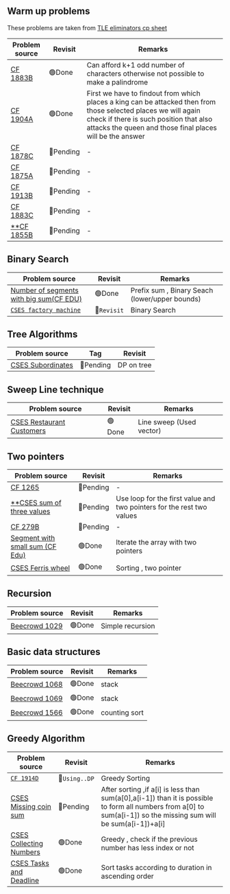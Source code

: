 ## Warm up problems

These problems are taken from [TLE eliminators cp sheet](https://www.tle-eliminators.com/cp-sheet)

|Problem source|Revisit|Remarks|
|-|-|-|
|[CF 1883B](https://codeforces.com/problemset/problem/1883/B)  | 🟢Done  | Can afford k+1 odd number of characters otherwise not possible to make a palindrome|
|[CF 1904A](https://codeforces.com/problemset/problem/1904/A)  | 🟢Done  |First we have to findout from which places a king can be attacked then from those selected places we will again check if there is such position that also attacks the queen and those final places will be the answer|
|[CF 1878C](https://codeforces.com/problemset/problem/1878/C)  | 🔴Pending  |-|
|[CF 1875A](https://codeforces.com/problemset/problem/1875/A)  | 🔴Pending  |-|
|[CF 1913B](https://codeforces.com/problemset/problem/1913/B)  | 🔴Pending  |-|
|[CF 1883C](https://codeforces.com/contest/1883/problem/C)     | 🔴Pending  |-|
|[**CF 1855B](https://codeforces.com/problemset/problem/1855/B)| 🔴Pending  |-|

## Binary Search

|Problem source|Revisit|Remarks|
|--------------|-------|-------|
|[Number of segments with big sum(CF EDU)](https://codeforces.com/edu/course/2/lesson/9/2/practice/contest/307093/problem/D)|🟢Done|Prefix sum , Binary Seach (lower/upper bounds)|
|[`CSES factory machine`](https://cses.fi/problemset/task/1620)| 🔴`Revisit` |Binary Search|


## Tree Algorithms

| Problem source | Tag | Revisit |
| --- | --- | --- |
|[CSES Subordinates](https://cses.fi/problemset/task/1674) | 🔴Pending | DP on tree |

## Sweep Line technique

|Problem source|Revisit|Remarks|
|--------------|-------|-------|
|[CSES Restaurant Customers](https://cses.fi/problemset/task/1619)| 🟢Done |Line sweep (Used vector)|

## Two pointers

|Problem source|Revisit|Remarks|
|--------------|-------|-------|
|[CF 1265](https://codeforces.com/contest/1265/problem/B)| 🔴Pending |-|
|[**CSES sum of three values](https://cses.fi/problemset/task/1641)| 🔴Pending |Use loop for the first value and two pointers for the rest two values|
|[CF 279B](https://codeforces.com/problemset/problem/279/B)| 🔴Pending |-|
|[Segment with small sum (CF Edu)](https://codeforces.com/edu/course/2/lesson/9/2/practice/contest/307093/problem/A)|🟢Done|Iterate the array with two pointers|
|[CSES Ferris wheel](https://cses.fi/problemset/task/1090)| 🟢Done |Sorting , two pointer|

## Recursion

|Problem source|Revisit|Remarks|
|--------------|-------|-------|
|[Beecrowd 1029](https://judge.beecrowd.com/en/problems/view/1029)| 🟢Done |Simple recursion|

## Basic data structures

|Problem source|Revisit|Remarks|
|--------------|-------|-------|
|[Beecrowd 1068](https://judge.beecrowd.com/en/problems/view/1068)| 🟢Done |stack|
|[Beecrowd 1069](https://judge.beecrowd.com/en/problems/view/1069)| 🟢Done |stack|
|[Beecrowd 1566](https://judge.beecrowd.com/en/problems/view/1566)| 🟢Done |counting sort|


## Greedy Algorithm

|Problem source|Revisit|Remarks|
|--------------|-------|-------|
|[`CF 1914D`](https://codeforces.com/contest/1914/problem/D)| 🔴`Using..DP` |Greedy Sorting|
|[CSES Missing coin sum](https://cses.fi/problemset/task/2183)| 🔴Pending |After sorting ,if a[i] is less than sum(a[0],a[i-1]) than it is possible to form all numbers from a[0] to sum(a[i-1]) so the missing sum will be sum(a[i-1])+a[i]|
|[CSES Collecting Numbers](https://cses.fi/problemset/task/2216)| 🟢Done |Greedy , check if the previous number has less index or not|
|[CSES Tasks and Deadline](https://cses.fi/problemset/task/1630)| 🟢Done |Sort tasks according to duration in ascending order|



<!-- 🟢 🔴-->

